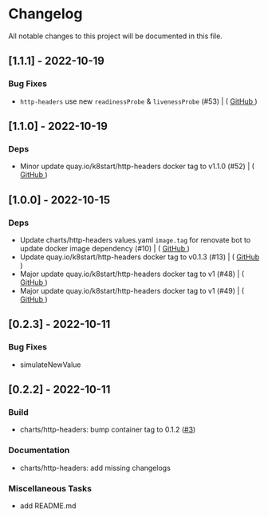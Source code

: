 # Changelog

All notable changes to this project will be documented in this file.

## [1.1.1] - 2022-10-19

### Bug Fixes

- `http-headers` use new `readinessProbe` & `livenessProbe` (#53) | ( [ GitHub ](https://github.com/bukowa/charts/commit/e9c154cc00a16783fe08c1947fda79cb85ef4ac3) )

## [1.1.0] - 2022-10-19

### Deps

- Minor update quay.io/k8start/http-headers docker tag to v1.1.0 (#52) | ( [ GitHub ](https://github.com/bukowa/charts/commit/12e04940631682ccbb94b6cd029571e121c07ce9) )

## [1.0.0] - 2022-10-15

### Deps

- Update charts/http-headers values.yaml `image.tag` for renovate bot to update docker image dependency (#10) | ( [ GitHub ](https://github.com/bukowa/charts/commit/b61916ed2b6bdaeec3d5c7d0373dcc3492cd942c) )
- Update quay.io/k8start/http-headers docker tag to v0.1.3 (#13) | ( [ GitHub ](https://github.com/bukowa/charts/commit/7df3deadb3e49230e6ae983753f3dca3a0769323) )
- Major update quay.io/k8start/http-headers docker tag to v1 (#48) | ( [ GitHub ](https://github.com/bukowa/charts/commit/9044a269b9e12f997deb22125b78ddbcccc39303) )
- Major update quay.io/k8start/http-headers docker tag to v1 (#49) | ( [ GitHub ](https://github.com/bukowa/charts/commit/68f60721e37ad7ce6942f3547973928e84f0bdbc) )

## [0.2.3] - 2022-10-11

### Bug Fixes

- simulateNewValue

## [0.2.2] - 2022-10-11

### Build

- charts/http-headers: bump container tag to 0.1.2 ([#3](https://github.com/bukowa/charts/issues/3))

### Documentation

- charts/http-headers: add missing changelogs

### Miscellaneous Tasks

- add README.md

